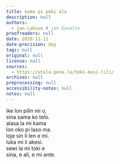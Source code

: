 ```yaml
---
title: kama pi poki ala
description: null
authors:
  - jan Lakuse # jan Sasalin
proofreaders: null
date: 2020-11-11
date-precision: day
tags: null
original: null
license: null
sources:
  - https://utala.pona.la/toki-musi-lili/
archives: null
preprocessing: null
accessibility-notes: null
notes: null
---
```


ike lon pilin mi o,  \
sina sama ko telo.  \
alasa la mi kama  \
lon oko pi laso ma.  \
loje sin li len e mi.  \
luka mi li akesi.  \
sewi la mi toki e  \
sina, e ali, e mi ante.
